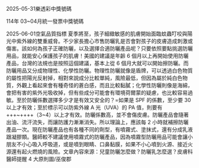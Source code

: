 
2025-05-31樂透彩中獎號碼

                                
114年 03~04月統一發票中獎號碼
                             
2025-06-01空氣品質指標
                              夏季將至，孩子細緻敏感的肌膚開始面臨蚊蟲叮咬與陽光中紫外線的雙重威脅。不少家長擔心市售防曬乳是否會對孩子的皮膚造成刺激或傷害。該如何為孩子正確防曬，以及選擇合適防曬產品呢？只要依照要點挑選防曬用品，就能安心保護孩子的肌膚！美國的建議是年齡 6 個月以上再開始使用防曬產品，台灣的法規也是按照這個建議，基本上從 6 個月大就可以開始擦防曬。而防曬用品又分成物理性、化學性防曬。物理性防曬就像是盾牌，可以透過白色物質的屬性把陽光反射掉，相對來說成分比較單純，風險最低，但因為屬於純白色物質，外觀上看起來會有種奇怪的蒼白感，而且比較黏膩；化學性防曬則像是海綿，會把有害的紫外光吸收掉，但有些成分可能會有環境荷爾蒙的疑慮，也比較容易過敏。至於防曬係數選擇多少才是有效又安全的？=如果是 SPF 的係數，至少要 30 以上才有效；至於標示可以防紫外線 A 光（UVA）的 PA 值，則要有 +++~++++（3~4）以上才有效。防曬係數高，並不會傷皮膚。防曬產品會隨著出油、流汗流失，而讓防護力漸漸消失。所以理論上，應該每 2 小時就補擦防曬產品一次。現在防曬產品也有各種不同的劑型，有噴霧式、塗抹式，還有分成乳液跟凝膠類。醫師較不建議使用噴霧式的防曬產品，因為噴霧型防曬用品可能會讓小朋友不小心吸入呼吸道，或是噴到眼睛、口鼻黏膜，如果不小心噴到火源、接近火源還有起火燃燒的風險。文章內容來源：兒童防曬怎麼做？防曬乳怎麼選？皮膚科醫師提醒 4 大原則圖/巫俊郡